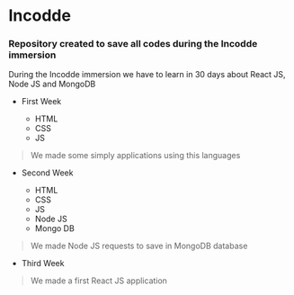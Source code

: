 # Incodde

### Repository created to save all codes during the Incodde immersion

During the Incodde immersion we have to learn in 30 days about React JS, Node JS and MongoDB 

* First Week

  - HTML 
  - CSS 
  - JS
> We made some simply applications using this languages


* Second Week

   - HTML
   - CSS
   - JS
   - Node JS
   - Mongo DB
> We made Node JS requests to save in MongoDB database


* Third Week
> We made a first React JS application

